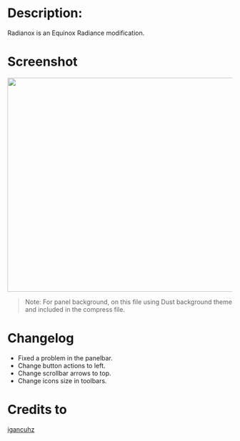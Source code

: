 # Description:
Radianox is an Equinox Radiance modification.

# Screenshot
<img src="http://gnome-look.org/CONTENT/content-pre1/122787-1.jpg" width="640" height="480">

> Note: For panel background, on this file using Dust background theme and included in the compress file.


# Changelog
- Fixed a problem in the panelbar.
- Change button actions to left.
- Change scrollbar arrows to top.
- Change icons size in toolbars.

# Credits to
[igancuhz](http://gnome-look.org/usermanager/search.php?username=igancuhz)
